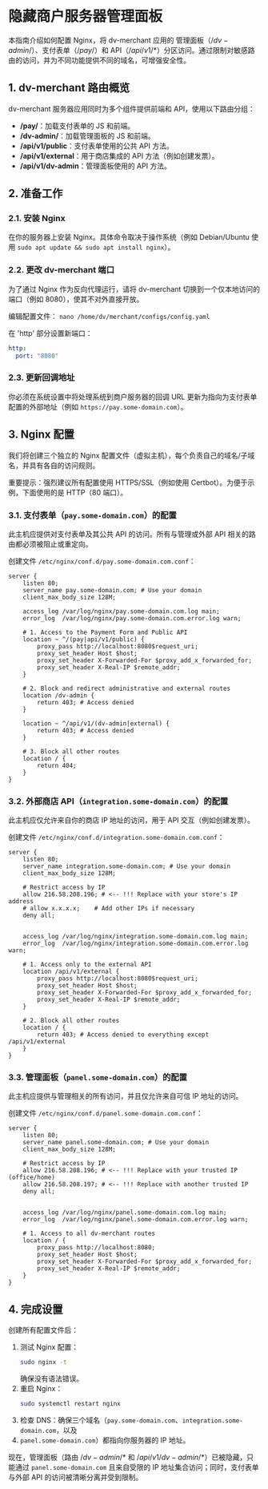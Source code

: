 # 隐藏商户服务器管理面板

本指南介绍如何配置 Nginx，将 dv-merchant 应用的 管理面板（$/dv-admin/$）、支付表单（$/pay/$）和 API（$/api/v1/*$）分区访问。通过限制对敏感路由的访问，并为不同功能提供不同的域名，可增强安全性。

## 1\. dv-merchant 路由概览

dv-merchant 服务器应用同时为多个组件提供前端和 API，使用以下路由分组：

* **/pay/**：加载支付表单的 JS 和前端。
* **/dv-admin/**：加载管理面板的 JS 和前端。
* **/api/v1/public**：支付表单使用的公共 API 方法。
* **/api/v1/external**：用于商店集成的 API 方法（例如创建发票）。
* **/api/v1/dv-admin**：管理面板使用的 API 方法。

## 2\. 准备工作

### 2.1. 安装 Nginx

在你的服务器上安装 Nginx。具体命令取决于操作系统（例如 Debian/Ubuntu 使用 `sudo apt update && sudo apt install nginx`）。

### 2.2. 更改 dv-merchant 端口

为了通过 Nginx 作为反向代理运行，请将 dv-merchant 切换到一个仅本地访问的端口（例如 8080），使其不对外直接开放。

编辑配置文件：
`nano /home/dv/merchant/configs/config.yaml`

在 'http' 部分设置新端口：

```yaml
http:
  port: "8080"
```

### 2.3. 更新回调地址

你必须在系统设置中将处理系统到商户服务器的回调 URL 更新为指向为支付表单配置的外部地址（例如 `https://pay.some-domain.com`）。

## 3\. Nginx 配置

我们将创建三个独立的 Nginx 配置文件（虚拟主机），每个负责自己的域名/子域名，并具有各自的访问规则。

重要提示：强烈建议所有配置使用 HTTPS/SSL（例如使用 Certbot）。为便于示例，下面使用的是 HTTP（80 端口）。

### 3.1. 支付表单（`pay.some-domain.com`）的配置

此主机应提供对支付表单及其公共 API 的访问。所有与管理或外部 API 相关的路由都必须被阻止或重定向。

创建文件 `/etc/nginx/conf.d/pay.some-domain.com.conf`：

```nginx
server {
    listen 80;
    server_name pay.some-domain.com; # Use your domain
    client_max_body_size 128M;

    access_log /var/log/nginx/pay.some-domain.com.log main;
    error_log  /var/log/nginx/pay.some-domain.com.error.log warn;

    # 1. Access to the Payment Form and Public API
    location ~ ^/(pay|api/v1/public) {
        proxy_pass http://localhost:8080$request_uri;
        proxy_set_header Host $host;
        proxy_set_header X-Forwarded-For $proxy_add_x_forwarded_for;
        proxy_set_header X-Real-IP $remote_addr;
    }

    # 2. Block and redirect administrative and external routes
    location /dv-admin {
        return 403; # Access denied
    }

    location ~ ^/api/v1/(dv-admin|external) {
        return 403; # Access denied
    }

    # 3. Block all other routes
    location / {
        return 404;
    }
}
```

### 3.2. 外部商店 API（`integration.some-domain.com`）的配置

此主机应仅允许来自你的商店 IP 地址的访问，用于 API 交互（例如创建发票）。

创建文件 `/etc/nginx/conf.d/integration.some-domain.com.conf`：

```nginx
server {
    listen 80;
    server_name integration.some-domain.com; # Use your domain
    client_max_body_size 128M;

    # Restrict access by IP
    allow 216.58.208.196; # <-- !!! Replace with your store's IP address
    # allow x.x.x.x;    # Add other IPs if necessary
    deny all;


    access_log /var/log/nginx/integration.some-domain.com.log main;
    error_log  /var/log/nginx/integration.some-domain.com.error.log warn;

    # 1. Access only to the external API
    location /api/v1/external {
        proxy_pass http://localhost:8080$request_uri;
        proxy_set_header Host $host;
        proxy_set_header X-Forwarded-For $proxy_add_x_forwarded_for;
        proxy_set_header X-Real-IP $remote_addr;
    }

    # 2. Block all other routes
    location / {
        return 403; # Access denied to everything except /api/v1/external
    }
}
```

### 3.3. 管理面板（`panel.some-domain.com`）的配置

此主机应提供与管理相关的所有访问，并且仅允许来自可信 IP 地址的访问。

创建文件 `/etc/nginx/conf.d/panel.some-domain.com.conf`：

```nginx
server {
    listen 80;
    server_name panel.some-domain.com; # Use your domain
    client_max_body_size 128M;

    # Restrict access by IP
    allow 216.58.208.196; # <-- !!! Replace with your trusted IP (office/home)
    allow 216.58.208.197; # <-- !!! Replace with another trusted IP
    deny all;


    access_log /var/log/nginx/panel.some-domain.com.log main;
    error_log  /var/log/nginx/panel.some-domain.com.error.log warn;

    # 1. Access to all dv-merchant routes
    location / {
        proxy_pass http://localhost:8080;
        proxy_set_header Host $host;
        proxy_set_header X-Forwarded-For $proxy_add_x_forwarded_for;
        proxy_set_header X-Real-IP $remote_addr;
    }
}
```

## 4\. 完成设置

创建所有配置文件后：

1. 测试 Nginx 配置：
    ```bash
    sudo nginx -t
    ```
   确保没有语法错误。
2. 重启 Nginx：
    ```bash
    sudo systemctl restart nginx
    ```
3. 检查 DNS：确保三个域名（`pay.some-domain.com`、`integration.some-domain.com`，以及
4. `panel.some-domain.com`）都指向你服务器的 IP 地址。

现在，管理面板（路由 $/dv-admin/*$ 和 $/api/v1/dv-admin/*$）已被隐藏，只能通过 `panel.some-domain.com` 且来自受限的 IP 地址集合访问；同时，支付表单与外部 API 的访问被清晰分离并受到限制。